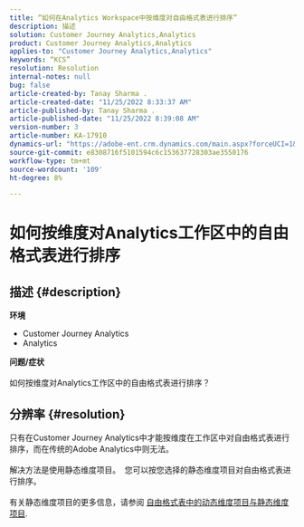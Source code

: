 ```yaml
---
title: “如何在Analytics Workspace中按维度对自由格式表进行排序”
description: 描述
solution: Customer Journey Analytics,Analytics
product: Customer Journey Analytics,Analytics
applies-to: "Customer Journey Analytics,Analytics"
keywords: “KCS”
resolution: Resolution
internal-notes: null
bug: false
article-created-by: Tanay Sharma .
article-created-date: "11/25/2022 8:33:37 AM"
article-published-by: Tanay Sharma .
article-published-date: "11/25/2022 8:39:08 AM"
version-number: 3
article-number: KA-17910
dynamics-url: "https://adobe-ent.crm.dynamics.com/main.aspx?forceUCI=1&pagetype=entityrecord&etn=knowledgearticle&id=c221f6d8-9b6c-ed11-9561-6045bd006e5a"
source-git-commit: e8308716f5101594c6c153637728303ae3550176
workflow-type: tm+mt
source-wordcount: '109'
ht-degree: 8%

---
```


# 如何按维度对Analytics工作区中的自由格式表进行排序

## 描述 {#description}

<b>环境</b>
- Customer Journey Analytics
- Analytics



<b>问题/症状</b><br><br>如何按维度对Analytics工作区中的自由格式表进行排序？<br>

## 分辨率 {#resolution}

只有在Customer Journey Analytics中才能按维度在工作区中对自由格式表进行排序，而在传统的Adobe Analytics中则无法。<br> <br>解决方法是使用静态维度项目。  您可以按您选择的静态维度项目对自由格式表进行排序。<br> <br>有关静态维度项目的更多信息，请参阅 [自由格式表中的动态维度项目与静态维度项目](https://experienceleague.adobe.com/docs/analytics/analyze/analysis-workspace/visualizations/freeform-table/column-row-settings/manual-vs-dynamic-rows.html?lang=en).